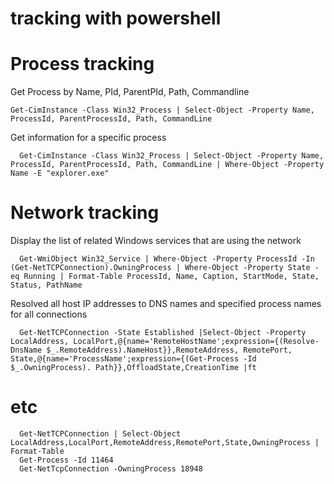 # tracking with powershell

# Process tracking
 
Get Process by Name, PId, ParentPId, Path, Commandline
 ```
 Get-CimInstance -Class Win32_Process | Select-Object -Property Name, ProcessId, ParentProcessId, Path, CommandLine
 ```

Get information for a specific process
```
  Get-CimInstance -Class Win32_Process | Select-Object -Property Name, ProcessId, ParentProcessId, Path, CommandLine | Where-Object -Property Name -E "explorer.exe"
```

# Network tracking

Display the list of related Windows services that are using the network
```
  Get-WmiObject Win32_Service | Where-Object -Property ProcessId -In (Get-NetTCPConnection).OwningProcess | Where-Object -Property State -eq Running | Format-Table ProcessId, Name, Caption, StartMode, State, Status, PathName
```

Resolved all host IP addresses to DNS names and specified process names for all connections
```
  Get-NetTCPConnection -State Established |Select-Object -Property LocalAddress, LocalPort,@{name='RemoteHostName';expression={(Resolve-DnsName $_.RemoteAddress).NameHost}},RemoteAddress, RemotePort, State,@{name='ProcessName';expression={(Get-Process -Id $_.OwningProcess). Path}},OffloadState,CreationTime |ft
```

# etc
```
  Get-NetTCPConnection | Select-Object LocalAddress,LocalPort,RemoteAddress,RemotePort,State,OwningProcess | Format-Table
  Get-Process -Id 11464
  Get-NetTcpConnection -OwningProcess 18948
```
